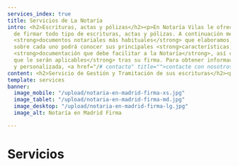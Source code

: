 ```yaml
---
services_index: true
title: Servicios de La Notaría
intro: <h2>Escrituras, actas y pólizas</h2><p>En Notaría Vilas le ofrecemos la posibilidad
  de firmar todo tipo de escrituras, actas y pólizas. A continuación mencionamos los
  <strong>documentos notariales más habituales</strong> que elaboramos, y pinchando
  sobre cada uno podrá conocer sus principales <strong>características,</strong> la
  <strong>documentación que debe facilitar a la Notaría</strong>, así como los <strong>impuestos
  que le serán aplicables</strong> tras su firma. Para obtener información adicional
  y personalizada, <a href="/# contacto" title="">contacte con nosotros</a>.</p>
content: <h2>Servicio de Gestión y Tramitación de sus escrituras</h2><p>Además de los servicios de elaboración de escrituras, actas y pólizas, en Notaría contamos con un gestor en plantilla para proporcionarles <strong>a nuestros clientes</strong> un <strong>servicio integral y completo</strong>, que incluye la <strong>gestión de las escrituras firmadas en nuestra Notaría que requieran una posterior tramitación,</strong> en cuanto a presentación y pago de Impuestos e inscripción en los Registros correspondientes en toda España.</p><p>Si desea contar con este servicio, a través de una provisión de fondos que le solicitamos tras la firma, con un desglose entre los distintos conceptos:</p><p><strong>a) Presentamos y pagamos en su nombre las liquidaciones</strong> correspondientes a los Impuestos de Transmisiones Patrimoniales y Actos Jurídicos Documentados (ITPAJD), en sus distintas modalidades, Impuestos de Sucesiones y Donaciones (ISD), e Impuestos sobre el Incremento del Valor del Suelo de los Terrenos de Naturaleza Urbana (Plusvalía Municipal).</p><p><strong>b) Presentamos en su nombre las escrituras a inscripción en los Registros</strong> de la Propiedad y Registros Mercantiles en toda España, y en el caso de matrimonios y divorcios, en el Registro Civil correspondiente, <strong>y abonamos en su nombre los honorarios de Registro correspondientes.</strong></p><p>c) Al finalizar la tramitación, le entregamos los originales de sus escrituras liquidadas en Hacienda e inscritas en los Registros, con todas las facturas correspondientes a Notaría, Registro y nuestra factura de gestión, junto con el importe sobrante de la provisión de fondos.</p>
template: services
banner:
  image_mobile: "/upload/notaria-en-madrid-firma-xs.jpg"
  image_tablet: "/upload/notaria-en-madrid-firma-md.jpg"
  image_desktop: "/upload/notaria-en-madrid-firma-lg.jpg"
  image_alt: Notaría en Madrid Firma

---
```

<Banner 
    :text="$page.frontmatter.banner.banner_text"
    :image="$page.frontmatter.banner.image_desktop"
    :image_mobile="$page.frontmatter.banner.image_mobile"
    :image_tablet="$page.frontmatter.banner.image_tablet"
    :image_alt="$page.frontmatter.banner.image_alt" />

# Servicios

<TextBlock :intro="$page.frontmatter.intro" />
<!--
<Title 
    :title="$page.frontmatter.services_title" 
    :pretitle="$page.frontmatter.services_pre_title" />
-->

<ServicesList />

<TextBlock :intro="$page.frontmatter.content" />